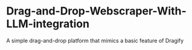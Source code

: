 # Drag-and-Drop-Webscraper-With-LLM-integration
A simple drag-and-drop platform that mimics a basic feature of Dragify
